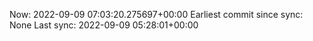 Now: 2022-09-09 07:03:20.275697+00:00 Earliest commit since sync: None Last sync: 2022-09-09 05:28:01+00:00
